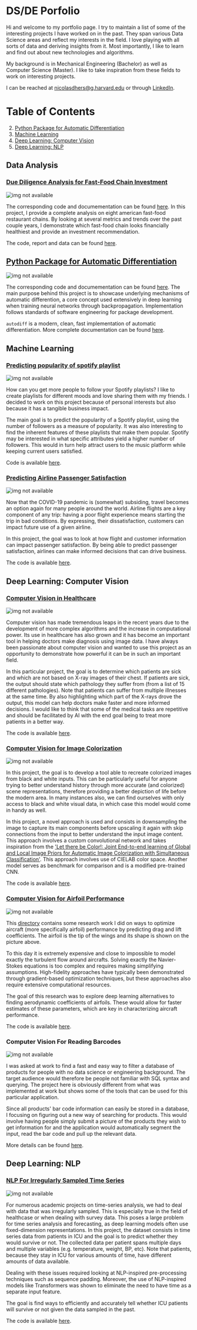 
# DS/DE Porfolio

Hi and welcome to my portfolio page. I try to maintain a list of some of the interesting projects I have worked on in the past. They span various Data Science areas and reflect my interests in the field. I love playing with all sorts of data and deriving insights from it. Most importantly, I like to learn and find out about new technologies and algorithms.

My background is in Mechanical Engineering (Bachelor) as well as Computer Science (Master). I like to take inspiration from these fields to work on interesting projects.

I can be reached at <nicolasdhers@g.harvard.edu> or through [LinkedIn](https://www.linkedin.com/in/nicolas-dhers/).

# Table of Contents
2. [Python Package for Automatic Differentiation](#python-package-for-automatic-differentiation)
3. [Machine Learning](#machine-learning)
4. [Deep Learning: Computer Vision](#deep-learning-computer-vision)
5. [Deep Learning: NLP](#deep-learning-nlp)

## Data Analysis 

### [Due Diligence Analysis for Fast-Food Chain Investment](https://github.com/ndhers/My-Portfolio/blob/main/Due_Diligence/)

![img not available](https://raw.githubusercontent.com/ndhers/My-Portfolio/main//blob/due_dil.png)

The corresponding code and documementation can be found [here](https://github.com/ndhers/My-Portfolio/tree/main/Due_Diligence). In this project, I provide a complete analysis on eight american fast-food restaurant chains. By looking at several metrics and trends over the past couple years, I demonstrate which fast-food chain looks financially healthiest and provide an investment recommendation. 

The code, report and data can be found [here](https://github.com/ndhers/My-Portfolio/blob/main/Due_Diligence).

## [Python Package for Automatic Differentiation](https://github.com/ndhers/My-Portfolio/blob/main/Automatic_Differentiation/)

![img not available](https://raw.githubusercontent.com/ndhers/My-Portfolio/main//blob/full_graph.png)

The corresponding code and documementation can be found [here](https://github.com/ndhers/My-Portfolio/tree/main/Automatic_Differentiation). The main purpose behind this project is to showcase underlying mechanisms of automatic differention, a core concept used extensively in deep learning when training neural networks through backpropagation. Implementation follows standards of software engineering for package development.

`autodiff` is a modern, clean, fast implementation of automatic differentiation. More complete documentation can be found [here](https://github.com/ndhers/My-Portfolio/blob/main/Automatic_Differentiation/docs/documentation.md).

## Machine Learning

### [Predicting popularity of spotify playlist](https://github.com/ndhers/My-Portfolio/tree/main/Spotify_Playlist)

![img not available](https://raw.githubusercontent.com/ndhers/My-Portfolio/main/blob/spotify.png)

How can you get more people to follow your Spotify playlists? I like to create playlists for different moods and love sharing them with my friends. I decided to work on this project because of personal interests but also because it has a tangible business impact. 

The main goal is to predict the popularity of a Spotify playlist, using the number of followers as a measure of popularity. It was also interesting to find the inherent features of these playlists that make them popular. Spotify may be interested in what specific attributes yield a higher number of followers. This would in turn help attract users to the music platform while keeping current users satisfied.

Code is available [here](https://github.com/ndhers/My-Portfolio/tree/main/Spotify_Playlist).

### [Predicting Airline Passenger Satisfaction](https://github.com/ndhers/My-Portfolio/tree/main/Passenger_Satisfaction)

![img not available](https://raw.githubusercontent.com/ndhers/My-Portfolio/main//blob/satisfaction.jpeg)

Now that the COVID-19 pandemic is (somewhat) subsiding, travel becomes an option again for many people around the world. Airline flights are a key component of any trip: having a poor flight experience means starting the trip in bad conditions. By expressing, their dissatisfaction, customers can impact future use of a given airline. 

In this project, the goal was to look at how flight and customer information can impact passenger satisfaction. By being able to predict passenger satisfaction, airlines can make informed decisions that can drive business.

The code is available [here](https://github.com/ndhers/My-Portfolio/tree/main/Passenger_Satisfaction).

## Deep Learning: Computer Vision

### [Computer Vision in Healthcare](https://github.com/ndhers/My-Portfolio/tree/main/Medical_Imaging_Diagnosis)

![img not available](https://raw.githubusercontent.com/ndhers/My-Portfolio/main//blob/cardiomegaly.png)

Computer vision has made tremendous leaps in the recent years due to the development of more complex algorithms and the increase in computational power. Its use in healthcare has also grown and it has become an important tool in helping doctors make diagnosis using image data. I have always been passionate about computer vision and wanted to use this project as an opportunity to demonstrate how powerful it can be in such an important field. 

In this particular project, the goal is to determine which patients are sick and which are not based on X-ray images of their chest. If patients are sick, the output should state which pathology they suffer from (from a list of 15 different pathologies). Note that patients can suffer from multiple illnesses at the same time. By also highlighting which part of the X-rays drove the output, this model can help doctors make faster and more informed decisions. I would like to think that some of the medical tasks are repetitive and should be facilitated by AI with the end goal being to treat more patients in a better way.

The code is available [here](https://github.com/ndhers/My-Portfolio/tree/main/Medical_Imaging_Diagnosis).

### [Computer Vision for Image Colorization](https://github.com/ndhers/My-Portfolio/tree/main/Image_Colorization)

![img not available](https://raw.githubusercontent.com/ndhers/My-Portfolio/main/Image_Colorization/imgs/example.png)

In this project, the goal is to develop a tool able to recreate colorized images from black and white inputs. This can be particularly useful for anyone trying to better understand history through more accurate (and colorized) scene representations, therefore providing a better depiction of life before the modern area. In many instances also, we can find ourselves with only access to black and white visual data, in which case this model would come in handy as well. 

In this project, a novel approach is used and consists in downsampling the image to capture its main components before upscaling it again with skip connections from the input to better understand the input image content. This approach involves a custom convolutional network and takes inspiration from the ['Let there be Color!: Joint End-to-end learning of Global and Local Image Priors for Automatic Image Colorization with Simultaneous Classification'](https://dl.acm.org/doi/abs/10.1145/2897824.2925974). This approach involves use of CIELAB color space. Another model serves as benchmark for comparison and is a modified pre-trained CNN. 

The code is available [here](https://github.com/ndhers/My-Portfolio/tree/main/Image_Colorization).


### [Computer Vision for Airfoil Performance](https://github.com/ndhers/My-Portfolio/tree/main/Airfoil_Performance)

![img not available](https://raw.githubusercontent.com/ndhers/My-Portfolio/main/blob/airfoil.png)

This [directory](https://github.com/ndhers/My-Portfolio/tree/main/Airfoil_Performance) contains some research work I did on ways to optimize aircraft (more specifically airfoil) performance by predicting drag and lift coefficients. The airfoil is the tip of the wings and its shape is shown on the picture above.

To this day it is extremely expensive and close to impossible to model exactly the turbulent flow around aircrafts. Solving exactly the Navier-Stokes equations is too complex and requires making simplifying assumptions. High-fidelity approaches have typically been demonstrated through gradient-based optimization techniques, but these approaches also require extensive computational resources.

The goal of this research was to explore deep learning alternatives to finding aerodynamic coefficients of airfoils. These would allow for faster estimates of these parameters, which are key in characterizing aircraft performance.

The code is available [here](https://github.com/ndhers/My-Portfolio/tree/main/Airfoil_Performance).


### Computer Vision For Reading Barcodes

![img not available](https://raw.githubusercontent.com/ndhers/My-Portfolio/main/blob/barcode.png)

I was asked at work to find a fast and easy way to filter a database of products for people with no data science or engineering background. The target audience would therefore be people not familiar with SQL syntax and querying. The project here is obviously different from what was implemented at work but shows some of the tools that can be used for this particular application.

Since all products' bar code information can easily be stored in a database, I focusing on figuring out a new way of searching for products. This would involve having people simply submit a picture of the products they wish to get information for and the application would automatically segment the input, read the bar code and pull up the relevant data. 

More details can be found [here](https://github.com/ndhers/My-Portfolio/tree/main/Bar_Code).


## Deep Learning: NLP

### [NLP For Irregularly Sampled Time Series](https://github.com/ndhers/My-Portfolio/tree/main/NLP_TimeSeries/)

![img not available](https://raw.githubusercontent.com/ndhers/My-Portfolio/main/NLP_TimeSeries/imgs/transformer.png)

For numerous academic projects on time-series analysis, we had to deal with data that was irregularly sampled. This is especially true in the field of healthcase or when dealing with survey data. This poses a large problem for time series analysis and forecasting, as deep learning models often use fixed-dimension representations. In this project, the dataset consists in time series data from patients in ICU and the goal is to predict whether they would survive or not. The collected data per patient spans multiple days and multiple variables (e.g. temperature, weight, BP, etc). Note that patients, because they stay in ICU for various amounts of time, have different amounts of data available. 

Dealing with these issues required looking at NLP-inspired pre-processing techniques such as sequence padding. Moreover, the use of NLP-inspired models like Transformers was shown to eliminate the need to have time as a separate input feature. 

The goal is find ways to efficiently and accurately tell whether ICU patients will survive or not given the data sampled in the past. 

The code is available [here](https://github.com/ndhers/My-Portfolio/tree/main/NLP_TimeSeries/).
